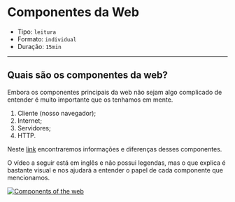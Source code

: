 # Componentes da Web

- Tipo: `leitura`
- Formato: `individual`
- Duração: `15min`

***

## Quais são os componentes da web?

Embora os componentes principais da web não sejam algo complicado de entender é muito importante que os tenhamos em mente.

1. Cliente (nosso navegador);
2. Internet;
3. Servidores;
4. HTTP.

Neste [link](https://developer.mozilla.org/es/docs/Learn/Common_questions/Pages_sites_servers_and_search_engines) encontraremos informações e diferenças desses componentes.

O vídeo a seguir está em inglês e não possui legendas, mas o que explica é bastante visual e nos ajudará a entender o papel de cada componente que mencionamos.

[![Components of the web](https://img.youtube.com/vi/kzyfIiVZPJA/0.jpg)](https://youtu.be/kzyfIiVZPJA)
